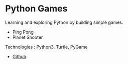 # Python Games

Learning and exploring Python by building simple games.

- Ping Pong
- Planet Shooter

Technologies : Python3, Turtle, PyGame

- [Github](https://github.com/masfikalam/Python-Games)
